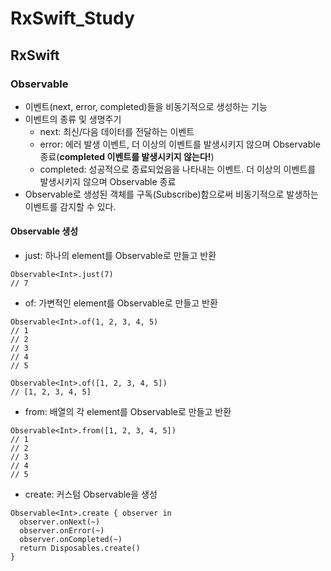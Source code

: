 # RxSwift_Study

## RxSwift

### Observable
- 이벤트(next, error, completed)들을 비동기적으로 생성하는 기능
- 이벤트의 종류 및 생명주기
  - next: 최신/다음 데이터를 전달하는 이벤트
  - error: 에러 발생 이벤트, 더 이상의 이벤트를 발생시키지 않으며 Observable 종료(**completed 이벤트를 발생시키지 않는다!**)
  - completed: 성공적으로 종료되었음을 나타내는 이벤트. 더 이상의 이벤트를 발생시키지 않으며 Observable 종료
- Observable로 생성된 객체를 구독(Subscribe)함으로써 비동기적으로 발생하는 이벤트를 감지할 수 있다.

#### Observable 생성
- just: 하나의 element를 Observable로 만들고 반환
```{.swift}
Observable<Int>.just(7)
// 7
```
- of: 가변적인 element를 Observable로 만들고 반환
```{.swift}
Observable<Int>.of(1, 2, 3, 4, 5)
// 1
// 2
// 3
// 4
// 5

Observable<Int>.of([1, 2, 3, 4, 5])
// [1, 2, 3, 4, 5]
```
- from: 배열의 각 element를 Observable로 만들고 반환
```{.swift}
Observable<Int>.from([1, 2, 3, 4, 5])
// 1
// 2
// 3
// 4
// 5
```
- create: 커스텀 Observable을 생성
```{.swift}
Observable<Int>.create { observer in
  observer.onNext(~)
  observer.onError(~)
  observer.onCompleted(~)
  return Disposables.create()
}
```
